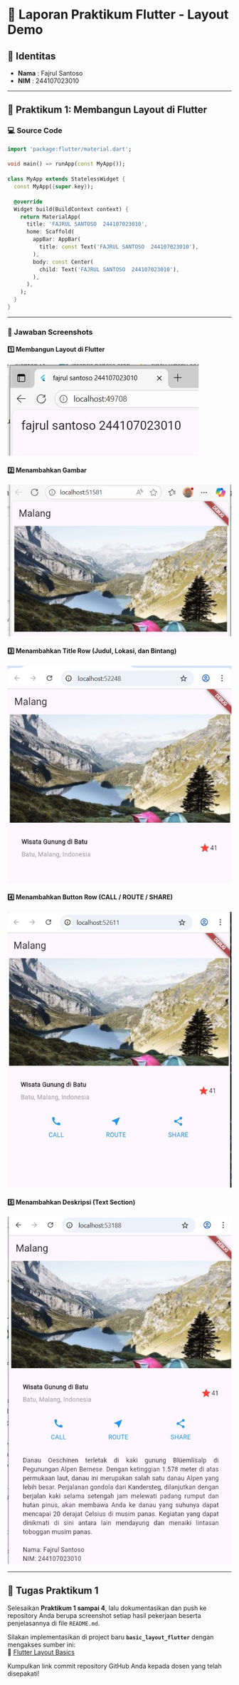 
# 📘 Laporan Praktikum Flutter - Layout Demo

## 📌 Identitas
- **Nama**  : Fajrul Santoso  
- **NIM**   : 244107023010  

---

## 🧩 Praktikum 1: Membangun Layout di Flutter  

### 💻 Source Code  
```dart
import 'package:flutter/material.dart';

void main() => runApp(const MyApp());

class MyApp extends StatelessWidget {
  const MyApp({super.key});

  @override
  Widget build(BuildContext context) {
    return MaterialApp(
      title: 'FAJRUL SANTOSO  244107023010',
      home: Scaffold(
        appBar: AppBar(
          title: const Text('FAJRUL SANTOSO  244107023010'),
        ),
        body: const Center(
          child: Text('FAJRUL SANTOSO  244107023010'),
        ),
      ),
    );
  }
}
```

---

### 📸 Jawaban Screenshots  

#### 1️⃣ Membangun Layout di Flutter  
![Preview](img/P1.JPG)  

#### 2️⃣ Menambahkan Gambar  
![Preview](img/P2.JPG)  

#### 3️⃣ Menambahkan Title Row (Judul, Lokasi, dan Bintang)  
![Preview](img/P3.JPG)  

#### 4️⃣ Menambahkan Button Row (CALL / ROUTE / SHARE)  
![Preview](img/P4.JPG)  

#### 5️⃣ Menambahkan Deskripsi (Text Section)  
![Preview](img/P5.JPG)  

---

## 📝 Tugas Praktikum 1
Selesaikan **Praktikum 1 sampai 4**, lalu dokumentasikan dan push ke repository Anda berupa screenshot setiap hasil pekerjaan beserta penjelasannya di file `README.md`.  

Silakan implementasikan di project baru **`basic_layout_flutter`** dengan mengakses sumber ini:  
🔗 [Flutter Layout Basics](https://docs.flutter.dev/codelabs/layout-basics)  

Kumpulkan link commit repository GitHub Anda kepada dosen yang telah disepakati!  
